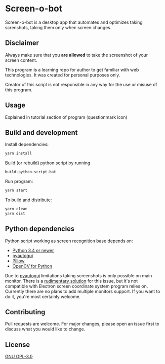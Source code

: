 # Screen-o-bot

Screen-o-bot is a desktop app that automates and optimizes taking screnshots, taking them only when screen changes.

## Disclaimer

Always make sure that you **are allowed** to take the screenshot of your screen content.

This program is a learning repo for author to get familiar with web technologies. It was created for personal purposes only.

Creator of this script is not responsible in any way for the use or misuse of this program.

## Usage

Explained in tutorial section of program (questionmark icon)

## Build and development

Install dependencies:
```bash
yarn install
```
Build (or rebuild) python script by running
```bash
build-python-script.bat
```
Run program:
```bash
yarn start
```
To build and distribute:
```bash
yarn clean
yarn dist
```

## Python dependencies 

Python script working as screen recognition base depends on:
- [Python 3.4 or newer](https://www.python.org/)
- [pyautogui](https://pyautogui.readthedocs.io/en/latest/)
- [Pillow](https://pypi.org/project/Pillow/)
- [OpenCV for Python](https://pypi.org/project/opencv-python/)

Due to [pyautogui](https://pyautogui.readthedocs.io/en/latest/) limitations taking screenshots is only possible on main monitor. There is a [rudimentary solution](https://github.com/asweigart/pyautogui/issues/321#issuecomment-777922493) for this issue, but it's not compatible with Electron screen coordinate system program relies on. Currently there are no plans to add multiple monitors support. If you want to do it, you're most certainly welcome.

## Contributing
Pull requests are welcome. For major changes, please open an issue first to discuss what you would like to change.

## License
[GNU GPL-3.0](https://choosealicense.com/licenses/gpl-3.0/#)

